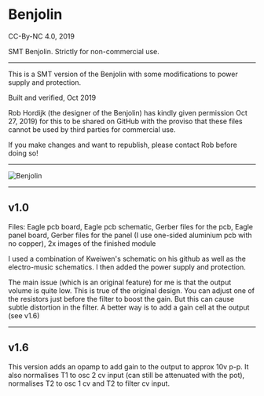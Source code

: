 # Benjolin

CC-By-NC 4.0, 2019

SMT Benjolin. Strictly for non-commercial use.

- - - -

This is a SMT version of the Benjolin with some modifications to power supply and protection.

Built and verified, Oct 2019

Rob Hordijk (the designer of the Benjolin) has kindly given permission Oct 27, 2019) for this to be shared on GitHub with the proviso that these files cannot be used by third parties for commercial use.

If you make changes and want to republish, please contact Rob before doing so!

- - - -

![Benjolin](https://github.com/forestcaver/Benjolin/blob/master/569-modular_benjolin.jpg)

- - - -

## v1.0 ##

Files: Eagle pcb board, Eagle pcb schematic, Gerber files for the pcb, Eagle panel board, Gerber files for the panel (I use one-sided aluminium pcb with no copper), 2x images of the finished module

I used a combination of Kweiwen's schematic on his github as well as the electro-music schematics. I then added the power supply and protection.

The main issue (which is an original feature) for me is that the output volume is quite low. This is true of the original design. You can adjust one of the resistors just before the filter to boost the gain. But this can cause subtle distortion in the filter. A better way is to add a gain cell at the output (see v1.6)

- - - -

## v1.6 ##

This version adds an opamp to add gain to the output to approx 10v p-p. It also normalises T1 to osc 2 cv input
(can still be attenuated with the pot), normalises T2 to osc 1 cv and T2 to filter cv input.
